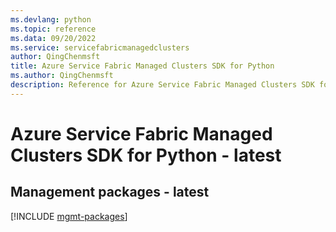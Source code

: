 ```yaml
---
ms.devlang: python
ms.topic: reference
ms.data: 09/20/2022
ms.service: servicefabricmanagedclusters
author: QingChenmsft
title: Azure Service Fabric Managed Clusters SDK for Python
ms.author: QingChenmsft
description: Reference for Azure Service Fabric Managed Clusters SDK for Python
---
```

# Azure Service Fabric Managed Clusters SDK for Python - latest

## Management packages - latest
[!INCLUDE [mgmt-packages](service-fabric-managed-clusters-mgmt-index.md)]